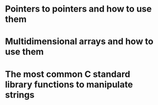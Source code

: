 # Pointers to pointers and how to use them
# Multidimensional arrays and how to use them
# The most common C standard library functions to manipulate strings